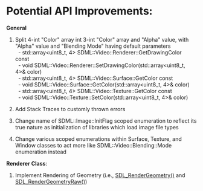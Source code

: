 # Potential API Improvements:

**General**
1. Split 4-int "Color" array int 3-int "Color" array and "Alpha" value, with "Alpha" value and "Blending Mode" having default parameters \
&nbsp;&nbsp;- std::array<uint8_t, 4> SDML::Video::Renderer::GetDrawingColor const \
&nbsp;&nbsp;- void SDML::Video::Renderer::SetDrawingColor(std::array<uint8_t, 4>& color) \
&nbsp;&nbsp;- std::array<uint8_t, 4> SDML::Video::Surface::GetColor const \
&nbsp;&nbsp;- void SDML::Video::Surface::GetColor(std::array<uint8_t, 4>& color) \
&nbsp;&nbsp;- std::array<uint8_t, 4> SDML::Video::Texture::GetColor const \
&nbsp;&nbsp;- void SDML::Video::Texture::SetColor(std::array<uint8_t, 4>& color)

2. Add Stack Traces to customly thrown errors

3. Change name of SDML::Image::InitFlag scoped enumeration to reflect its true nature as initialization of libraries which load image file types

4. Change various scoped enumerations within Surface, Texture, and Window classes to act more like SDML::Video::Blending::Mode enumeration instead

**Renderer Class**:
1. Implement Rendering of Geometry (i.e., [SDL_RenderGeometry()](https://wiki.libsdl.org/SDL2/SDL_RenderGeometry) and [SDL_RenderGeometryRaw()](https://wiki.libsdl.org/SDL2/SDL_RenderGeometryRaw))

